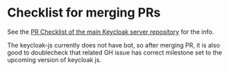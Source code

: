 # Checklist for merging PRs

See the [PR Checklist of the main Keycloak server repository](https://github.com/keycloak/keycloak/blob/main/PR-CHECKLIST.md) 
for the info.

The keycloak-js currently does not have bot, so after merging PR, it is also good to doublecheck that related GH issue 
has correct milestone set to the upcoming version of keycloak js.

